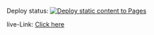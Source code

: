 Deploy status: [![Deploy static content to Pages](https://github.com/raiyanu/calci-c-c/actions/workflows/static.yml/badge.svg)](https://github.com/raiyanu/calci-c-c/actions/workflows/static.yml)

live-Link: [Click here](https://raiyanu.github.io/calci-c-c/)
